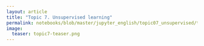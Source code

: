 ```yaml
---
layout: article
title: "Topic 7. Unsupervised learning"
permalink: notebooks/blob/master/jupyter_english/topic07_unsupervised/topic7_pca_clustering.ipynb?flush_cache=true
image:
  teaser: topic7-teaser.png
---
```



